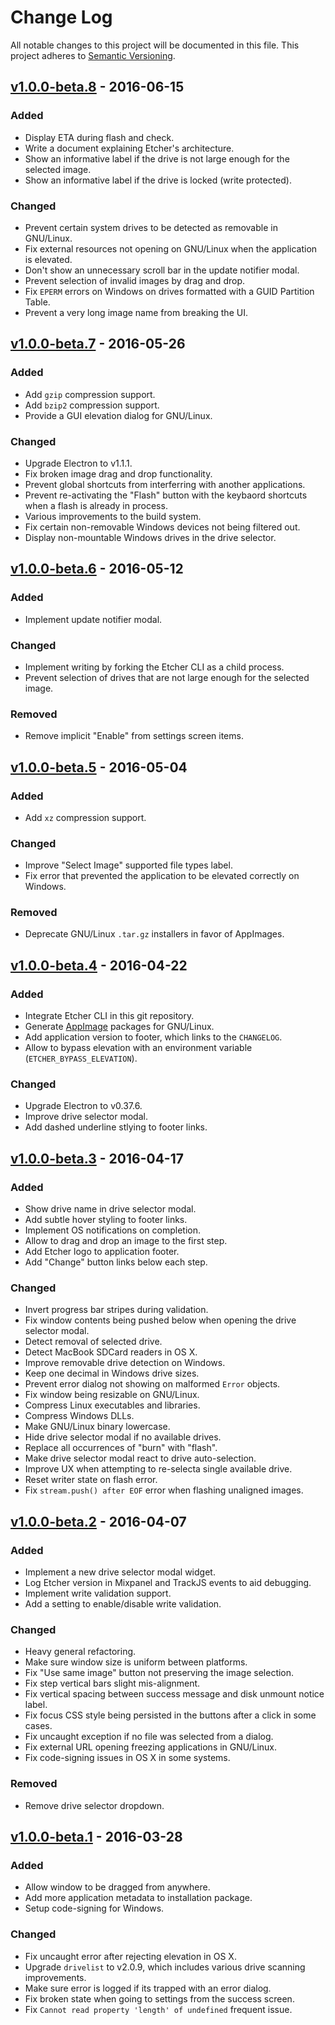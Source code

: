 # Change Log

All notable changes to this project will be documented in this file.
This project adheres to [Semantic Versioning](http://semver.org/).

## [v1.0.0-beta.8] - 2016-06-15

### Added

- Display ETA during flash and check.
- Write a document explaining Etcher's architecture.
- Show an informative label if the drive is not large enough for the selected image.
- Show an informative label if the drive is locked (write protected).

### Changed

- Prevent certain system drives to be detected as removable in GNU/Linux.
- Fix external resources not opening on GNU/Linux when the application is elevated.
- Don't show an unnecessary scroll bar in the update notifier modal.
- Prevent selection of invalid images by drag and drop.
- Fix `EPERM` errors on Windows on drives formatted with a GUID Partition Table.
- Prevent a very long image name from breaking the UI.

## [v1.0.0-beta.7] - 2016-05-26

### Added

- Add `gzip` compression support.
- Add `bzip2` compression support.
- Provide a GUI elevation dialog for GNU/Linux.

### Changed

- Upgrade Electron to v1.1.1.
- Fix broken image drag and drop functionality.
- Prevent global shortcuts from interferring with another applications.
- Prevent re-activating the "Flash" button with the keybaord shortcuts when a flash is already in process.
- Various improvements to the build system.
- Fix certain non-removable Windows devices not being filtered out.
- Display non-mountable Windows drives in the drive selector.

## [v1.0.0-beta.6] - 2016-05-12

### Added

- Implement update notifier modal.

### Changed

- Implement writing by forking the Etcher CLI as a child process.
- Prevent selection of drives that are not large enough for the selected image.

### Removed

- Remove implicit "Enable" from settings screen items.

## [v1.0.0-beta.5] - 2016-05-04

### Added

- Add `xz` compression support.

### Changed

- Improve "Select Image" supported file types label.
- Fix error that prevented the application to be elevated correctly on Windows.

### Removed

- Deprecate GNU/Linux `.tar.gz` installers in favor of AppImages.

## [v1.0.0-beta.4] - 2016-04-22

### Added

- Integrate Etcher CLI in this git repository.
- Generate [AppImage](http://appimage.org) packages for GNU/Linux.
- Add application version to footer, which links to the `CHANGELOG`.
- Allow to bypass elevation with an environment variable (`ETCHER_BYPASS_ELEVATION`).

### Changed

- Upgrade Electron to v0.37.6.
- Improve drive selector modal.
- Add dashed underline stlying to footer links.

## [v1.0.0-beta.3] - 2016-04-17

### Added

- Show drive name in drive selector modal.
- Add subtle hover styling to footer links.
- Implement OS notifications on completion.
- Allow to drag and drop an image to the first step.
- Add Etcher logo to application footer.
- Add "Change" button links below each step.

### Changed

- Invert progress bar stripes during validation.
- Fix window contents being pushed below when opening the drive selector modal.
- Detect removal of selected drive.
- Detect MacBook SDCard readers in OS X.
- Improve removable drive detection on Windows.
- Keep one decimal in Windows drive sizes.
- Prevent error dialog not showing on malformed `Error` objects.
- Fix window being resizable on GNU/Linux.
- Compress Linux executables and libraries.
- Compress Windows DLLs.
- Make GNU/Linux binary lowercase.
- Hide drive selector modal if no available drives.
- Replace all occurrences of "burn" with "flash".
- Make drive selector modal react to drive auto-selection.
- Improve UX when attempting to re-selecta single available drive.
- Reset writer state on flash error.
- Fix `stream.push() after EOF` error when flashing unaligned images.

## [v1.0.0-beta.2] - 2016-04-07

### Added

- Implement a new drive selector modal widget.
- Log Etcher version in Mixpanel and TrackJS events to aid debugging.
- Implement write validation support.
- Add a setting to enable/disable write validation.

### Changed

- Heavy general refactoring.
- Make sure window size is uniform between platforms.
- Fix "Use same image" button not preserving the image selection.
- Fix step vertical bars slight mis-alignment.
- Fix vertical spacing between success message and disk unmount notice label.
- Fix focus CSS style being persisted in the buttons after a click in some cases.
- Fix uncaught exception if no file was selected from a dialog.
- Fix external URL opening freezing applications in GNU/Linux.
- Fix code-signing issues in OS X in some systems.

### Removed

- Remove drive selector dropdown.

## [v1.0.0-beta.1] - 2016-03-28

### Added

- Allow window to be dragged from anywhere.
- Add more application metadata to installation package.
- Setup code-signing for Windows.

### Changed

- Fix uncaught error after rejecting elevation in OS X.
- Upgrade `drivelist` to v2.0.9, which includes various drive scanning improvements.
- Make sure error is logged if its trapped with an error dialog.
- Fix broken state when going to settings from the success screen.
- Fix `Cannot read property 'length' of undefined` frequent issue.

[v1.0.0-beta.8]: https://github.com/resin-io/etcher/compare/v1.0.0-beta.7...v1.0.0-beta.8
[v1.0.0-beta.7]: https://github.com/resin-io/etcher/compare/v1.0.0-beta.6...v1.0.0-beta.7
[v1.0.0-beta.6]: https://github.com/resin-io/etcher/compare/v1.0.0-beta.5...v1.0.0-beta.6
[v1.0.0-beta.5]: https://github.com/resin-io/etcher/compare/v1.0.0-beta.4...v1.0.0-beta.5
[v1.0.0-beta.4]: https://github.com/resin-io/etcher/compare/v1.0.0-beta.3...v1.0.0-beta.4
[v1.0.0-beta.3]: https://github.com/resin-io/etcher/compare/v1.0.0-beta.2...v1.0.0-beta.3
[v1.0.0-beta.2]: https://github.com/resin-io/etcher/compare/v1.0.0-beta.1...v1.0.0-beta.2
[v1.0.0-beta.1]: https://github.com/resin-io/etcher/compare/v1.0.0-beta.0...v1.0.0-beta.1
